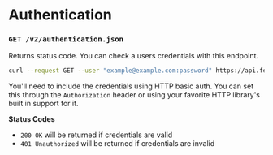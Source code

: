Authentication
==============

### `GET /v2/authentication.json`

Returns status code. You can check a users credentials with this endpoint.

```bash
curl --request GET --user "example@example.com:password" https://api.feedbin.com/v2/authentication.json
```

You'll need to include the credentials using HTTP basic auth. You can set this through the `Authorization` header or using your favorite HTTP library's built in support for it.

**Status Codes**

- `200 OK` will be returned if credentials are valid
- `401 Unauthorized` will be returned  if credentials are invalid
